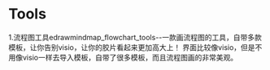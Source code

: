 # Tools

1.流程图工具edrawmindmap_flowchart_tools--一款画流程图的工具，自带多款模板，让你告别visio，让你的胶片看起来更加高大上！
界面比较像visio，但是不用像visio一样去导入模板，自带了很多模板，而且流程图画的非常美观。
